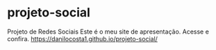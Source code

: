 # projeto-social
Projeto de Redes Sociais
Este é o meu site de apresentação.
Acesse e confira.
https://danilocosta1.github.io/projeto-social/
